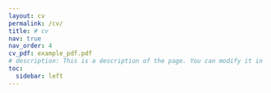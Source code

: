 ```yaml
---
layout: cv
permalink: /cv/
title: # cv
nav: true
nav_order: 4
cv_pdf: example_pdf.pdf
# description: This is a description of the page. You can modify it in '_pages/cv.md'. You can also change or remove the top pdf download button.
toc:
  sidebar: left
---
```

